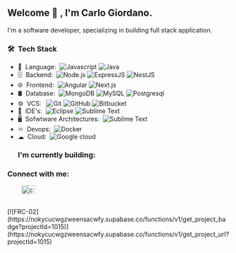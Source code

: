 <h2> Welcome 👋 , I'm Carlo Giordano.</h2>

I'm a software developer, specializing in building full stack application.

<h3> 🛠 &nbsp;Tech Stack</h3>

- 📜 &nbsp;Language:&nbsp;
  ![Javascript](https://img.shields.io/badge/-JavaScript-0A1A2F?style=flat&logo=Javascript&logoColor=yellow)
  ![Java](https://img.shields.io/badge/Java-ED8B00?style=for-the-badge&logo=openjdk&logoColor=white)
- 🗄 &nbsp;Backend:&nbsp;
  ![Node.js](https://img.shields.io/badge/-Node.js-0A1A2F?style=flat&logo=node.js)
  ![ExpressJS](https://img.shields.io/badge/-ExpressJS-0A1A2F?style=flat&logo=express&logoColor=blue)
  ![NestJS](https://img.shields.io/badge/-NestJS-0A1A2F?style=flat&logo=nestjs&logoColor=red)
- 🌐 &nbsp;Frontend:&nbsp;
  ![Angular](https://img.shields.io/badge/-Angular-0A1A2F?style=flat&logo=angular&logoColor=d5042f)
  ![Next.js](https://img.shields.io/badge/-Next.js-0A1A2F?style=flat&logo=next.js)
- 🛢 &nbsp;Database:&nbsp;
  ![MongoDB](https://img.shields.io/badge/-MongoDB-0A1A2F?style=flat&logo=mongodb)
  ![MySQL](https://img.shields.io/badge/-MySQL-0A1A2F?style=flat&logo=mysql&logoColor=00d8fd)
  ![Postgresql](https://img.shields.io/badge/-Postgresql-0A1A2F?style=flat&logo=postgresql)
- ⚙️ &nbsp;VCS: &nbsp;
  ![Git](https://img.shields.io/badge/-Git-0A1A2F?style=flat&logo=git)
  ![GitHub](https://img.shields.io/badge/-GitHub-0A1A2F?style=flat&logo=github)
  ![Bitbucket](https://img.shields.io/badge/-bitbucket-0A1A2F?style=flat&logo=bitbucket)
- 🔧 &nbsp;IDE's:&nbsp;
  ![Eclipse](https://img.shields.io/badge/Eclipse-2C2255?style=for-the-badge&logo=eclipse&logoColor=white)
  ![Sublime Text](https://img.shields.io/badge/-Sublime-0A1A2F?style=flat&logo=sublime-text&logoColor=orange)
- 🖥 &nbsp;Sofwtware Architectures:&nbsp;
  ![Sublime Text](https://img.shields.io/badge/Hibernate-59666C?style=for-the-badge&logo=Hibernate&logoColor=white)
- ♾️ &nbsp;Devops:&nbsp;
  ![Docker](https://img.shields.io/badge/-Docker-0A1A2F?style=flat&logo=docker&logoColor=blue)
- ☁ &nbsp;Cloud:&nbsp;
  ![Google cloud](https://img.shields.io/badge/Google_Cloud-4285F4?style=for-the-badge&logo=google-cloud&logoColor=white)
  <br/>
  <h3 align="left">I'm currently building:</h3>
<p style="margin-left: 2rem;">
  <span height="30" width="40"></span>
</p>
  
<h3 align="left">Connect with me:</h3>
<p style="margin-left: 2rem;">
  <span height="30" width="40"></span>
<a href="https://www.linkedin.com/in/carlo-giordano-5a94045/" target="blank"><img align="center" src="https://img.shields.io/badge/LinkedIn-0077B5?style=for-the-badge&logo=linkedin&logoColor=white" alt="carlo giordano" height="20" width="30" /></a>
</p>

<br/>
[![FRC-02](https://nokycucwgzweensacwfy.supabase.co/functions/v1/get_project_badge?projectId=1015)](https://nokycucwgzweensacwfy.supabase.co/functions/v1/get_project_url?projectId=1015)
<!-- <a href="https://github.com/jrgarciadev">
    <img height="180em" src="https://github-readme-stats.vercel.app/api?username=jrgarciadev&show_icons=true&card_width=400&hide_border=true&title_color=f4f4f4&icon_color=00d8fd&bg_color=0A1A2F&text_color=a3a8c3&hide=contribs" />
</a> -->
